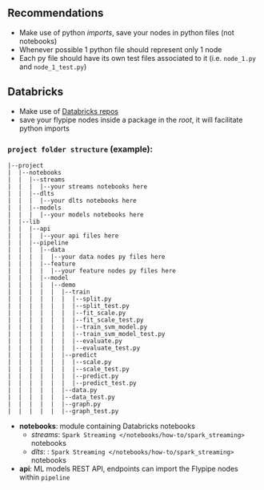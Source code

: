 ## Recommendations

- Make use of python *imports*, save your nodes in python files (not notebooks)
- Whenever possible 1 python file should represent only 1 node
- Each py file should have its own test files associated to it (i.e. `node_1.py` and `node_1_test.py`)

## Databricks

- Make use of [ Databricks repos](https://docs.databricks.com/repos/index.html)
- save your flypipe nodes inside a package in the *root*, it will facilitate python imports

### `project folder structure` (example):

```
|--project
|  |--notebooks
|  |  |--streams
|  |  |  |--your streams notebooks here
|  |  |--dlts
|  |  |  |--your dlts notebooks here
|  |  |--models
|  |  |  |--your models notebooks here
|  |--lib
|  |  |--api
|  |  |  |--your api files here
|  |  |--pipeline
|  |  |  |--data
|  |  |  |  |--your data nodes py files here
|  |  |  |--feature
|  |  |  |  |--your feature nodes py files here
|  |  |  |--model
|  |  |  |  |--demo
|  |  |  |  |  |--train
|  |  |  |  |  |  |--split.py
|  |  |  |  |  |  |--split_test.py
|  |  |  |  |  |  |--fit_scale.py
|  |  |  |  |  |  |--fit_scale_test.py
|  |  |  |  |  |  |--train_svm_model.py
|  |  |  |  |  |  |--train_svm_model_test.py
|  |  |  |  |  |  |--evaluate.py
|  |  |  |  |  |  |--evaluate_test.py
|  |  |  |  |  |--predict       
|  |  |  |  |  |  |--scale.py
|  |  |  |  |  |  |--scale_test.py
|  |  |  |  |  |  |--predict.py
|  |  |  |  |  |  |--predict_test.py
|  |  |  |  |  |--data.py
|  |  |  |  |  |--data_test.py
|  |  |  |  |  |--graph.py
|  |  |  |  |  |--graph_test.py
```

* **notebooks**: module containing Databricks notebooks
    * *streams*: `Spark Streaming </notebooks/how-to/spark_streaming>` notebooks
    * *dlts*: : `Spark Streaming </notebooks/how-to/spark_streaming>` notebooks
* **api**: ML models REST API, endpoints can import the Flypipe nodes within `pipeline` 